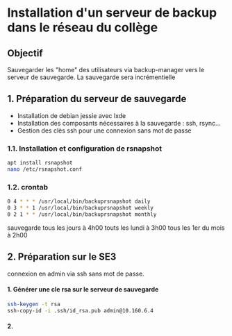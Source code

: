 # Installation d'un serveur de backup dans le réseau du collège

## Objectif
Sauvegarder les "home" des utilisateurs via backup-manager vers le serveur de sauvegarde.
La sauvegarde sera incrémentielle

## 1. Préparation du serveur de sauvegarde
- Installation de debian jessie avec lxde
- Installation des composants nécessaires à la sauvegarde : ssh, rsync...
- Gestion des clès ssh pour une connexion sans mot de passe

### 1.1. Installation et configuration de rsnapshot
```sh
apt install rsnapshot
nano /etc/rsnapshot.conf
```

### 1.2. crontab
```sh
0 4 * * * /usr/local/bin/backuprsnapshot daily
0 3 * * 1 /usr/local/bin/backuprsnapshot weekly
0 2 1 * * /usr/local/bin/backuprsnapshot monthly
```
sauvegarde tous les jours à 4h00
touts les lundi à 3h00
tous les 1er du mois à 2h00

## 2. Préparation sur le SE3
connexion en admin via ssh sans mot de passe.
#### 1. Générer une cle rsa sur le serveur de sauvegarde
```sh
ssh-keygen -t rsa
ssh-copy-id -i .ssh/id_rsa.pub admin@10.160.6.4
```
#### 2. 
